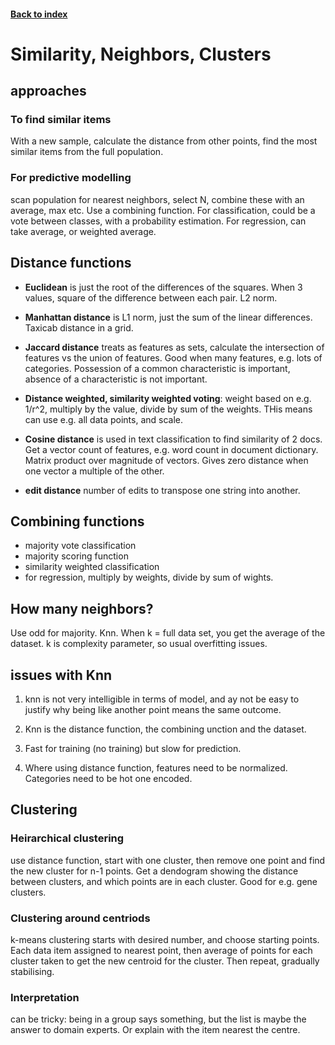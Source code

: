 <LINK href="jb1.css" rel="stylesheet" type="text/css">

#### [Back to index](index.html)

# Similarity, Neighbors, Clusters

## approaches

### To find similar items

With a new sample, calculate the distance from other points, find the most similar items from the full population. 

### For predictive modelling

scan population for nearest neighbors, select N, combine these with an average, max etc. Use a combining function. For classification, could be a vote between classes, with a probability estimation. For regression, can take average, or weighted average.  

## Distance functions

- **Euclidean** is just the root of the differences of the squares. When 3 values, square of the difference between each pair. L2 norm.

- **Manhattan distance** is L1 norm, just the sum of the linear differences. Taxicab distance in a grid.

- **Jaccard distance** treats as features as sets, calculate the intersection of features vs the union of features. Good when many features, e.g. lots of categories. Possession of a common characteristic is important, absence of a characteristic is not important.  

- **Distance weighted, similarity weighted voting**: weight based on e.g. 1/r^2, multiply by the value, divide by sum of the weights. THis means can use e.g. all data points, and scale.  

- **Cosine distance** is used in text classification to find similarity of 2 docs. Get a vector count of features, e.g. word count in document dictionary. Matrix product over magnitude of vectors. Gives zero distance when one vector a multiple of the other.

- **edit distance** number of edits to transpose one string into another.

## Combining functions

- majority vote classification
- majority scoring function
- similarity weighted classification
- for regression, multiply by weights, divide by sum of wights.

## How many neighbors?

Use odd for majority. Knn. When k = full data set, you get the average of the dataset. k is complexity parameter, so usual overfitting issues.

## issues with Knn

1. knn is not very intelligible in terms of model, and ay not be easy to justify why being like another point means the same outcome.

2. Knn is the distance function, the combining unction and the dataset.

3. Fast for training (no training) but slow for prediction.

4. Where using distance function, features need to be normalized. Categories need to be hot one encoded.

## Clustering

### Heirarchical clustering

use distance function, start with one cluster, then remove one point and find the new cluster for n-1 points. Get a dendogram showing the distance between clusters, and which points are in each cluster. Good for e.g. gene clusters.

### Clustering around centriods

k-means clustering starts with desired number, and choose starting points. Each data item assigned to nearest point, then average of points for each cluster taken to get the new centroid for the cluster. Then repeat, gradually stabilising.

### Interpretation

can be tricky: being in a group says something, but the list is maybe the answer to domain experts. Or explain with the item nearest the centre.
